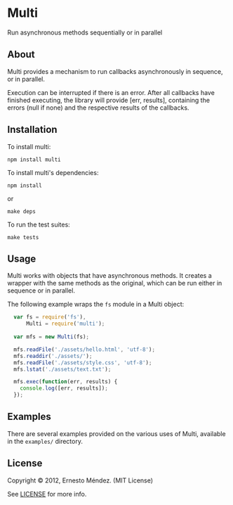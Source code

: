 # Multi

Run asynchronous methods sequentially or in parallel

## About

Multi provides a mechanism to run callbacks asynchronously in sequence, or in parallel.

Execution can be interrupted if there is an error. After all callbacks have finished
executing, the library will provide [err, results], containing the errors (null if none)
and the respective results of the callbacks.

## Installation

To install multi:

    npm install multi

To install multi's dependencies:

    npm install
    
or

    make deps
    
To run the test suites:

    make tests
    
## Usage

Multi works with objects that have asynchronous methods. It creates a wrapper with the same methods as the original,
which can be run either in sequence or in parallel.

The following example wraps the `fs` module in a Multi object:

```javascript
  var fs = require('fs'),
      Multi = require('multi');
    
  var mfs = new Multi(fs);

  mfs.readFile('./assets/hello.html', 'utf-8');
  mfs.readdir('./assets/');
  mfs.readFile('./assets/style.css', 'utf-8');
  mfs.lstat('./assets/text.txt');

  mfs.exec(function(err, results) {
    console.log([err, results]);
  });
```

## Examples

There are several examples provided on the various uses of Multi, available in the `examples/` directory.

## License

Copyright &copy; 2012, Ernesto Méndez. (MIT License)

See [LICENSE](https://github.com/derdesign/multi/blob/master/LICENSE) for more info.